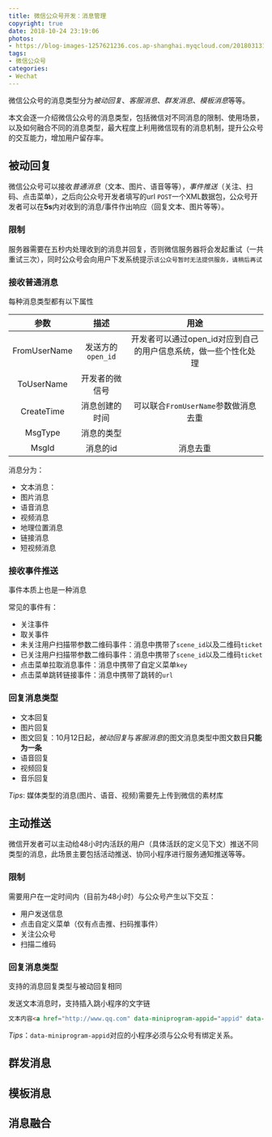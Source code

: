 ```yaml
---
title: 微信公众号开发：消息管理
copyright: true
date: 2018-10-24 23:19:06
photos:
- https://blog-images-1257621236.cos.ap-shanghai.myqcloud.com/20180313102820207.jpg
tags:
- 微信公众号
categories:
- Wechat
---
```


微信公众号的消息类型分为*被动回复*、*客服消息*、*群发消息*、*模板消息*等等。

本文会逐一介绍微信公众号的消息类型，包括微信对不同消息的限制、使用场景，以及如何融合不同的消息类型，最大程度上利用微信现有的消息机制，提升公众号的交互能力，增加用户留存率。

<!-- more -->

## 被动回复

微信公众号可以接收*普通消息*（文本、图片、语音等等），*事件推送*（关注、扫码、点击菜单），之后向公众号开发者填写的url `POST`一个XML数据包，公众号开发者可以在**5s**内对收到的消息/事件作出响应（回复文本、图片等等）。

### 限制

服务器需要在五秒内处理收到的消息并回复，否则微信服务器将会发起重试（一共重试三次），同时公众号会向用户下发系统提示`该公众号暂时无法提供服务，请稍后再试`

### 接收普通消息

每种消息类型都有以下属性

|参数  | 描述  | 用途  |
|:---:|:-----:|:----:|
|FromUserName|发送方的`open_id`|开发者可以通过open_id对应到自己的用户信息系统，做一些个性化处理|
|ToUserName|开发者的微信号||
|CreateTime|消息创建的时间|可以联合`FromUserName`参数做消息去重|
|MsgType|消息的类型||
|MsgId|消息的id|消息去重|

消息分为：

- 文本消息：
- 图片消息
- 语音消息
- 视频消息
- 地理位置消息
- 链接消息
- 短视频消息

### 接收事件推送

事件本质上也是一种消息

常见的事件有：

- 关注事件
- 取关事件
- 未关注用户扫描带参数二维码事件：消息中携带了`scene_id`以及二维码`ticket`
- 已关注用户扫描带参数二维码事件：消息中携带了`scene_id`以及二维码`ticket`
- 点击菜单拉取消息事件：消息中携带了自定义菜单`key`
- 点击菜单跳转链接事件：消息中携带了跳转的`url`

### 回复消息类型

- 文本回复
- 图片回复
- 图文回复：10月12日起，*被动回复*与*客服消息*的图文消息类型中图文数目**只能为一条**
- 语音回复
- 视频回复
- 音乐回复

*Tips*: 媒体类型的消息(图片、语音、视频)需要先上传到微信的素材库

## 主动推送

微信开发者可以主动给48小时内活跃的用户（具体活跃的定义见下文）推送不同类型的消息，此场景主要包括活动推送、协同小程序进行服务通知推送等等。

### 限制

需要用户在一定时间内（目前为48小时）与公众号产生以下交互：

- 用户发送信息
- 点击自定义菜单（仅有点击推、扫码推事件）
- 关注公众号
- 扫描二维码

### 回复消息类型

支持的消息回复类型与被动回复相同

发送文本消息时，支持插入跳小程序的文字链

```html
文本内容<a href="http://www.qq.com" data-miniprogram-appid="appid" data-miniprogram-path="pages/index/index">点击跳小程序</a>
```

*Tips*：`data-miniprogram-appid`对应的小程序必须与公众号有绑定关系。

## 群发消息

## 模板消息

## 消息融合
